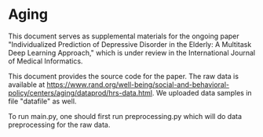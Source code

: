 # Aging

This document serves as supplemental materials for the ongoing paper "Individualized Prediction of Depressive Disorder in the Elderly: A Multitask Deep Learning Approach," which is under review in the International Journal of Medical Informatics.

This document provides the source code for the paper. The raw data is available at https://www.rand.org/well-being/social-and-behavioral-policy/centers/aging/dataprod/hrs-data.html. We uploaded data samples in file "datafile" as well.

To run main.py, one should first run preprocessing.py which will do data preprocessing for the raw data. 
